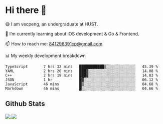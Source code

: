 
# Hi there 👋
😄 I am vecpeng, an undergraduate at HUST.

🌱 I’m currently learning about iOS development & Go & Frontend.

📫 How to reach me: 841298391cp@gmail.com

📊 My weekly development breakdown
<!--START_SECTION:waka-->

```text
TypeScript       7 hrs 32 mins   ███████████▒░░░░░░░░░░░░░   45.39 %
YAML             2 hrs 20 mins   ███▓░░░░░░░░░░░░░░░░░░░░░   14.08 %
C++              2 hrs 19 mins   ███▓░░░░░░░░░░░░░░░░░░░░░   14.03 %
JSON             1 hr            █▓░░░░░░░░░░░░░░░░░░░░░░░   06.12 %
JavaScript       46 mins         █▒░░░░░░░░░░░░░░░░░░░░░░░   04.68 %
Markdown         46 mins         █░░░░░░░░░░░░░░░░░░░░░░░░   04.66 %
```

<!--END_SECTION:waka-->

## Github Stats
<a href="https://github.com/anuraghazra/github-readme-stats">
  <img align="center" src="https://github-readme-stats.vercel.app/api?username=vecpeng&count_private=true&hide=stars" />
</a>
<a href="https://github.com/anuraghazra/convoychat">
  <img align="center" src="https://github-readme-stats.vercel.app/api/top-langs/?username=vecpeng&layout=compact" />
</a>
